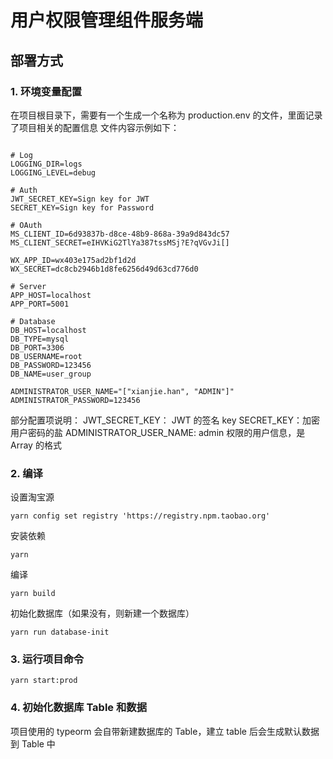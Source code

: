 
# 用户权限管理组件服务端

## 部署方式

### 1. 环境变量配置

在项目根目录下，需要有一个生成一个名称为 production.env 的文件，里面记录了项目相关的配置信息
文件内容示例如下：

```

# Log
LOGGING_DIR=logs
LOGGING_LEVEL=debug

# Auth
JWT_SECRET_KEY=Sign key for JWT
SECRET_KEY=Sign key for Password

# OAuth
MS_CLIENT_ID=6d93837b-d8ce-48b9-868a-39a9d843dc57
MS_CLIENT_SECRET=eIHVKiG2TlYa387tssMSj?E?qVGvJi[]

WX_APP_ID=wx403e175ad2bf1d2d
WX_SECRET=dc8cb2946b1d8fe6256d49d63cd776d0

# Server
APP_HOST=localhost
APP_PORT=5001

# Database
DB_HOST=localhost
DB_TYPE=mysql
DB_PORT=3306
DB_USERNAME=root
DB_PASSWORD=123456
DB_NAME=user_group

ADMINISTRATOR_USER_NAME="["xianjie.han", "ADMIN"]"
ADMINISTRATOR_PASSWORD=123456
```

部分配置项说明：
JWT_SECRET_KEY： JWT 的签名 key
SECRET_KEY：加密用户密码的盐
ADMINISTRATOR_USER_NAME:  admin 权限的用户信息，是 Array 的格式


### 2. 编译

设置淘宝源

```
yarn config set registry 'https://registry.npm.taobao.org'
```

安装依赖

```
yarn
```

编译

```
yarn build
```

初始化数据库（如果没有，则新建一个数据库）

```
yarn run database-init
```

### 3. 运行项目命令

```
yarn start:prod
```



### 4. 初始化数据库 Table 和数据

项目使用的 typeorm 会自带新建数据库的 Table，建立  table 后会生成默认数据到 Table 中

